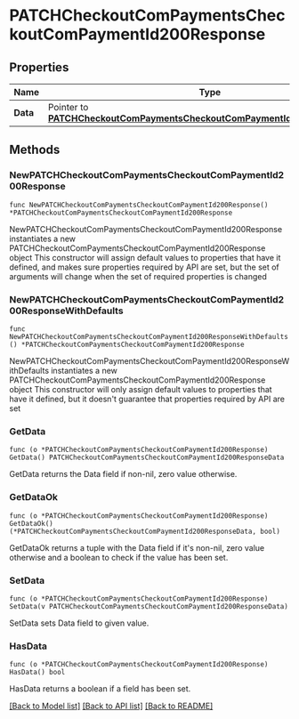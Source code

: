 # PATCHCheckoutComPaymentsCheckoutComPaymentId200Response

## Properties

Name | Type | Description | Notes
------------ | ------------- | ------------- | -------------
**Data** | Pointer to [**PATCHCheckoutComPaymentsCheckoutComPaymentId200ResponseData**](PATCHCheckoutComPaymentsCheckoutComPaymentId200ResponseData.md) |  | [optional] 

## Methods

### NewPATCHCheckoutComPaymentsCheckoutComPaymentId200Response

`func NewPATCHCheckoutComPaymentsCheckoutComPaymentId200Response() *PATCHCheckoutComPaymentsCheckoutComPaymentId200Response`

NewPATCHCheckoutComPaymentsCheckoutComPaymentId200Response instantiates a new PATCHCheckoutComPaymentsCheckoutComPaymentId200Response object
This constructor will assign default values to properties that have it defined,
and makes sure properties required by API are set, but the set of arguments
will change when the set of required properties is changed

### NewPATCHCheckoutComPaymentsCheckoutComPaymentId200ResponseWithDefaults

`func NewPATCHCheckoutComPaymentsCheckoutComPaymentId200ResponseWithDefaults() *PATCHCheckoutComPaymentsCheckoutComPaymentId200Response`

NewPATCHCheckoutComPaymentsCheckoutComPaymentId200ResponseWithDefaults instantiates a new PATCHCheckoutComPaymentsCheckoutComPaymentId200Response object
This constructor will only assign default values to properties that have it defined,
but it doesn't guarantee that properties required by API are set

### GetData

`func (o *PATCHCheckoutComPaymentsCheckoutComPaymentId200Response) GetData() PATCHCheckoutComPaymentsCheckoutComPaymentId200ResponseData`

GetData returns the Data field if non-nil, zero value otherwise.

### GetDataOk

`func (o *PATCHCheckoutComPaymentsCheckoutComPaymentId200Response) GetDataOk() (*PATCHCheckoutComPaymentsCheckoutComPaymentId200ResponseData, bool)`

GetDataOk returns a tuple with the Data field if it's non-nil, zero value otherwise
and a boolean to check if the value has been set.

### SetData

`func (o *PATCHCheckoutComPaymentsCheckoutComPaymentId200Response) SetData(v PATCHCheckoutComPaymentsCheckoutComPaymentId200ResponseData)`

SetData sets Data field to given value.

### HasData

`func (o *PATCHCheckoutComPaymentsCheckoutComPaymentId200Response) HasData() bool`

HasData returns a boolean if a field has been set.


[[Back to Model list]](../README.md#documentation-for-models) [[Back to API list]](../README.md#documentation-for-api-endpoints) [[Back to README]](../README.md)



